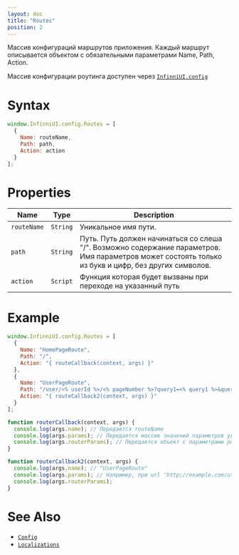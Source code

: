 ```yaml
---
layout: doc
title: "Routes"
position: 2
---
```


Массив конфигураций маршрутов приложения. Каждый маршрут описывается объектом с обязательными параметрами Name, Path, Action.

Массив конфигурации роутинга доступен через [`InfinniUI.config`](../../Config)

# Syntax

```js
window.InfinniUI.config.Routes = [
  {
    Name: routeName,
    Path: path,
    Action: action
  }
];
```

# Properties

|Name|Type|Description|
|----|----|-----------|
|`routeName`|`String`|Уникальное имя пути.|
|`path`|`String`|Путь. Путь должен начинаться со слеша "/". Возможно содержание параметров. Имя параметров может состоять только из букв и цифр, без других символов.|
|`action`|`Script`|Функция которая будет вызваны при переходе на указанный путь|

# Example

```js
window.InfinniUI.config.Routes = [
  {
    Name: "HomePageRoute",
    Path: "/",
    Action: "{ routeCallback(context, args) }"
  },
  {
    Name: "UserPageRoute",
    Path: "/user/<% userId %>/<% pageNumber %>?query1=<% query1 %>&query2=<% query2 %>",
    Action: "{ routeCallback2(context, args) }"
  }
];

function routerCallback(context, args) {
  console.log(args.name); // Передается routeName
  console.log(args.params); // Передается массив значений параметров указанных в path, последним элементом массива является null. Если параметров нет, передается [null]
  console.log(args.routerParams); // Передается объект с параметрами роутера
}

function routerCallback2(context, args) {
  console.log(args.name); // "UserPageRoute"
  console.log(args.params); // Например, при url "http://example.com/user/00001/1?query1=notebook&query2=second" придет массив значений ["00001", "1", "notebook", "second", null]
  console.log(args.routerParams);
}
```

# See Also

* [`Config`](../../Config)
* [`Localizations`](../../Localizations)
